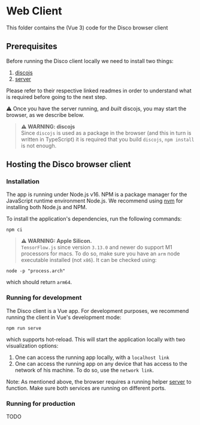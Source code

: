 # Web Client

This folder contains the (Vue 3) code for the Disco browser client

## Prerequisites

Before running the Disco client locally we need to install two things:

1. [discojs](../discojs/README.md)
2. [server](../server/README.md)

Please refer to their respective linked readmes in order to understand what is required before going to the next step.

⚠ Once you have the server running, and *built* discojs, you may start the browser, as we describe below.

> **⚠ WARNING: discojs**  
> Since `discojs` is used as a package in the browser (and this in turn is written in TypeScript) it is required that you build `discojs`, `npm install` is not enough.

## Hosting the Disco browser client

### Installation

The app is running under Node.js v16. NPM is a package manager for the JavaScript runtime environment Node.js.
We recommend using [nvm](https://github.com/nvm-sh/nvm) for installing both Node.js and NPM.

To install the application's dependencies, run the following commands:

```
npm ci
```

> **⚠ WARNING: Apple Silicon.**  
> `TensorFlow.js` since version `3.13.0` and newer do support M1 processors for macs. To do so, make sure you have an `arm` node executable installed (not `x86`). It can be checked using:

```
node -p "process.arch"
```

which should return `arm64`.

### Running for development

The Disco client is a Vue app. For development purposes, we recommend running the client in Vue's development mode:

```
npm run serve
```

which supports hot-reload. This will start the application locally with two visualization options:

1. One can access the running app locally, with a `localhost link`
2. One can access the running app on any device that has access to the network of his machine. To do so, use the `network link`.

Note: As mentioned above, the browser requires a running helper [server](../browser/README.md) to function. Make sure both services are running on different ports.

### Running for production

TODO
